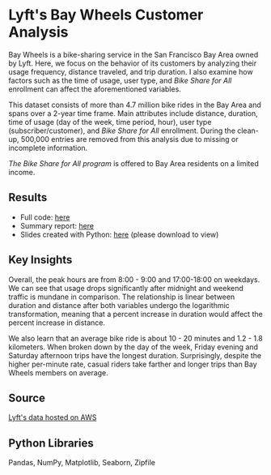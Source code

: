 # Lyft's Bay Wheels Customer Analysis

Bay Wheels is a bike-sharing service in the San Francisco Bay Area owned by Lyft.  Here, we focus on the behavior of its customers by analyzing their usage frequency, distance traveled, and trip duration.  I also examine how factors such as the time of usage, user type, and *Bike Share for All* enrollment can affect the aforementioned variables. 

This dataset consists of more than 4.7 million bike rides in the Bay Area and spans over a 2-year time frame.  Main attributes include distance, duration, time of usage (day of the week, time period, hour), user type (subscriber/customer), and *Bike Share for All* enrollment.   During the clean-up, 500,000 entries are removed from this analysis due to missing or incomplete information.

*The Bike Share for All program* is offered to Bay Area residents on a limited income.
## Results

+ Full code: [here](https://github.com/sclkan/Lyft-Analysis/blob/master/lyft_baywheels_analysis.ipynb)
+ Summary report: [here](https://github.com/sclkan/Lyft-Analysis/blob/master/lyft_baywheels_explanatory_report.ipynb)
+ Slides created with Python: [here](https://github.com/sclkan/Lyft-Analysis/blob/master/lyft_baywheels_explanatory_report.slides.html) (please download to view)

## Key Insights

Overall, the peak hours are from 8:00 - 9:00 and 17:00-18:00 on weekdays. We can see that usage drops significantly after midnight and weekend traffic is mundane in comparison. The relationship is linear between duration and distance after both variables undergo the logarithmic transformation, meaning that a percent increase in duration would affect the percent increase in distance.

We also learn that an average bike ride is about 10 - 20 minutes and 1.2 - 1.8 kilometers. When broken down by the day of the week, Friday evening and Saturday afternoon trips have the longest duration. Surprisingly, despite the higher per-minute rate, casual riders take farther and longer trips than Bay Wheels members on average.

## Source
[Lyft's data hosted on AWS](https://s3.amazonaws.com/baywheels-data/index.html)

## Python Libraries
Pandas, NumPy, Matplotlib, Seaborn, Zipfile
